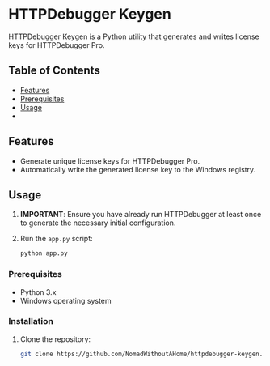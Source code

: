 # HTTPDebugger Keygen

HTTPDebugger Keygen is a Python utility that generates and writes license keys for HTTPDebugger Pro.

## Table of Contents

- [Features](#features)
- [Prerequisites](#prerequisites)
- [Usage](#usage)
- 
## Features

- Generate unique license keys for HTTPDebugger Pro.
- Automatically write the generated license key to the Windows registry.

## Usage

1. **IMPORTANT**: Ensure you have already run HTTPDebugger at least once to generate the necessary initial configuration.

2. Run the `app.py` script:

   ```bash
   python app.py

### Prerequisites

- Python 3.x
- Windows operating system

### Installation

1. Clone the repository:

   ```bash
   git clone https://github.com/NomadWithoutAHome/httpdebugger-keygen.git
